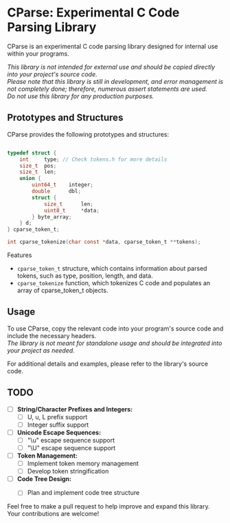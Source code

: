 # CParse: Experimental C Code Parsing Library

CParse is an experimental C code parsing library designed for internal use within your programs.

_This library is not intended for external use and should be copied directly into your project's source code.\
Please note that this library is still in development, and error management is not completely done; therefore, numerous assert statements are used.\
Do not use this library for any production purposes._

## Prototypes and Structures

CParse provides the following prototypes and structures:
```c

typedef struct {
    int     type; // Check tokens.h for more details
    size_t  pos;
    size_t  len;
    union {
        uint64_t    integer;
        double      dbl;
        struct {
            size_t      len;
            uint8_t     *data;
        } byte_array;
    } d;
} cparse_token_t;

int cparse_tokenize(char const *data, cparse_token_t **tokens);
```

Features
- `cparse_token_t` structure, which contains information about parsed tokens, such as type, position, length, and data.
- `cparse_tokenize` function, which tokenizes C code and populates an array of cparse_token_t objects.

## Usage

To use CParse, copy the relevant code into your program's source code and include the necessary headers.\
_The library is not meant for standalone usage and should be integrated into your project as needed._

For additional details and examples, please refer to the library's source code.

## TODO

- [ ] **String/Character Prefixes and Integers:**
  - [ ] U, u, L prefix support
  - [ ] Integer suffix support

- [ ] **Unicode Escape Sequences:**
  - [ ] "\u" escape sequence support
  - [ ] "\U" escape sequence support

- [ ] **Token Management:**
  - [ ] Implement token memory management
  - [ ] Develop token stringification

- [ ] **Code Tree Design:**
  - [ ] Plan and implement code tree structure


Feel free to make a pull request to help improve and expand this library. Your contributions are welcome!